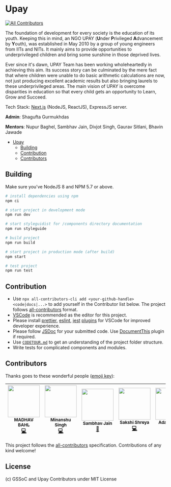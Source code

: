 # Upay

[![All Contributors](https://img.shields.io/badge/all_contributors-6-orange.svg?style=flat-square)](#contributors)

The foundation of development for every society is the education of its youth. Keeping this in mind, an NGO UPAY (**U**nder **P**rivileged **A**dvancement by **Y**outh), was established in May 2010 by a group of young engineers from IITs and NITs. It mainly aims to provide opportunities to underprivileged children and bring some sunshine in those deprived lives.

Ever since it's dawn, UPAY Team has been working wholeheartedly in achieving this aim. Its success story can be culminated by the mere fact that where children were unable to do basic arithmetic calculations are now, not just producing excellent academic results but also bringing laurels to these underprivileged areas. The main vision of UPAY is overcome disparities in education so that every child gets an opportunity to Learn, Grow and Succeed.

Tech Stack: [Next.js](https://nextjs.org/) (NodeJS, ReactJS), ExpressJS server.

**Admin**: Shagufta Gurmukhdas

**Mentors**: Nupur Baghel, Sambhav Jain, Divjot Singh, Gaurav Sitlani, Bhavin Jawade

- [Upay](#upay)
  - [Building](#building)
  - [Contribution](#contribution)
  - [Contributors](#contributors)

## Building

Make sure you've NodeJS 8 and NPM 5.7 or above.

```bash
# install dependencies using npm
npm ci

# start project in development mode
npm run dev

# start styleguidist for /components directory documentation
npm run styleguide

# build project
npm run build

# start project in production mode (after build)
npm start

# test project
npm run test
```

## Contribution

- Use `npx all-contributors-cli add <your-github-handle> <code|docs|...>` to add yourself in the Contributor list below. The project follows [all-contributors](https://github.com/kentcdodds/all-contributors) format.
- [VSCode](https://code.visualstudio.com/) is recommended as the editor for this project.
- Please install [prettier](https://marketplace.visualstudio.com/items?itemName=esbenp.prettier-vscode), [eslint](https://marketplace.visualstudio.com/items?itemName=dbaeumer.vscode-eslint), [jest](https://marketplace.visualstudio.com/items?itemName=Orta.vscode-jest) [plugins](https://marketplace.visualstudio.com/) for VSCode for improved developer experience.
- Please follow [JSDoc](http://usejsdoc.org/) for your submitted code. Use [DocumentThis](https://marketplace.visualstudio.com/items?itemName=joelday.docthis) plugin if required.
- Use [`CODETOUR.md`](CODETOUR.md) to get an understanding of the project folder structure.
- Write tests for complicated components and modules.

## Contributors

Thanks goes to these wonderful people ([emoji key](https://github.com/kentcdodds/all-contributors#emoji-key)):

<!-- ALL-CONTRIBUTORS-LIST:START - Do not remove or modify this section -->
<!-- prettier-ignore -->
| [<img src="https://avatars2.githubusercontent.com/u/26179770?v=4" width="100px;"/><br /><sub><b>MADHAV BAHL</b></sub>](http://madhavbahl.tech/)<br />[💻](https://github.com/GirlScriptSummerOfCode/Upay/commits?author=MadhavBahlMD "Code") | [<img src="https://avatars2.githubusercontent.com/u/21311242?v=4" width="100px;"/><br /><sub><b>Minanshu Singh</b></sub>](https://github.com/kryptokinght)<br />[💻](https://github.com/GirlScriptSummerOfCode/Upay/commits?author=kryptokinght "Code") | [<img src="https://avatars3.githubusercontent.com/u/19583619?v=4" width="100px;"/><br /><sub><b>Sambhav Jain</b></sub>](https://sourcerer.io/sambhav2612)<br />[📖](https://github.com/GirlScriptSummerOfCode/Upay/commits?author=sambhav2612 "Documentation") | [<img src="https://avatars2.githubusercontent.com/u/15413534?v=4" width="100px;"/><br /><sub><b>Sakshi Shreya</b></sub>](https://github.com/SakshiShreya)<br />[💻](https://github.com/GirlScriptSummerOfCode/Upay/commits?author=SakshiShreya "Code") | [<img src="https://avatars1.githubusercontent.com/u/13575704?v=4" width="100px;"/><br /><sub><b>Adarsh Lilha</b></sub>](https://github.com/adarshlilha)<br />[💻](https://github.com/GirlScriptSummerOfCode/Upay/commits?author=adarshlilha "Code") | [<img src="https://avatars3.githubusercontent.com/u/6177621?v=4" width="100px;"/><br /><sub><b>Divjot Singh</b></sub>](http://bogas04.github.io)<br />[💻](https://github.com/GirlScriptSummerOfCode/Upay/commits?author=bogas04 "Code") |
| :---: | :---: | :---: | :---: | :---: | :---: |
<!-- ALL-CONTRIBUTORS-LIST:END -->

This project follows the [all-contributors](https://github.com/kentcdodds/all-contributors) specification. Contributions of any kind welcome!

## License

(c) GSSoC and Upay Contributors under MIT License
